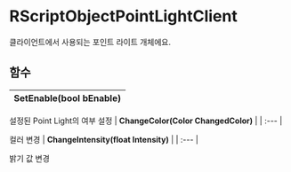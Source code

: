# **RScriptObjectPointLightClient**


클라이언트에서 사용되는 포인트 라이트 개체에요. 
## **함수**

| **SetEnable(bool bEnable)** |
| :--- |

설정된 Point Light의 여부 설정 
| **ChangeColor(Color ChangedColor)** |
| :--- |

컬러 변경 
| **ChangeIntensity(float Intensity)** |
| :--- |

밝기 값 변경 
